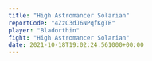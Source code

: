 ```yaml
---
title: "High Astromancer Solarian"
reportCode: "4ZzC3dJ6NPqfKgTB"
player: "Bladorthin"
fight: "High Astromancer Solarian"
date: 2021-10-18T19:02:24.561000+00:00
---
```

